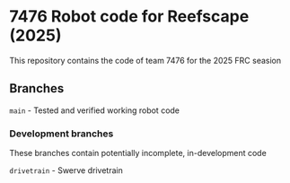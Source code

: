 # 7476 Robot code for Reefscape (2025)

This repository contains the code of team 7476 for the 2025 FRC seasion

## Branches
`main` - Tested and verified working robot code

### Development branches
These branches contain potentially incomplete, in-development code

`drivetrain` - Swerve drivetrain